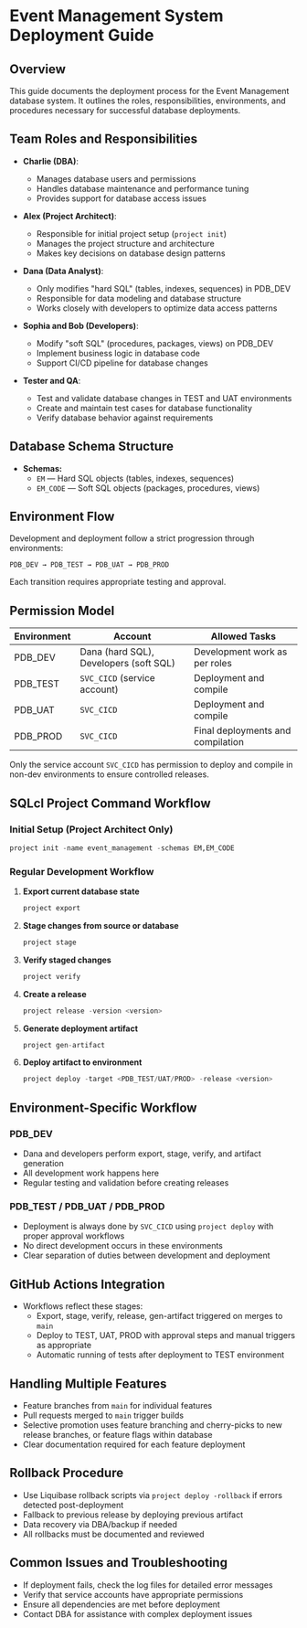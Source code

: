 # Event Management System Deployment Guide

## Overview

This guide documents the deployment process for the Event Management database system. It outlines the roles, responsibilities, environments, and procedures necessary for successful database deployments.

## Team Roles and Responsibilities

- **Charlie (DBA)**: 
  - Manages database users and permissions
  - Handles database maintenance and performance tuning
  - Provides support for database access issues

- **Alex (Project Architect)**: 
  - Responsible for initial project setup (`project init`)
  - Manages the project structure and architecture
  - Makes key decisions on database design patterns

- **Dana (Data Analyst)**: 
  - Only modifies "hard SQL" (tables, indexes, sequences) in PDB_DEV
  - Responsible for data modeling and database structure
  - Works closely with developers to optimize data access patterns

- **Sophia and Bob (Developers)**: 
  - Modify "soft SQL" (procedures, packages, views) on PDB_DEV
  - Implement business logic in database code
  - Support CI/CD pipeline for database changes

- **Tester and QA**: 
  - Test and validate database changes in TEST and UAT environments
  - Create and maintain test cases for database functionality
  - Verify database behavior against requirements

## Database Schema Structure

- **Schemas:**
  - `EM` — Hard SQL objects (tables, indexes, sequences)
  - `EM_CODE` — Soft SQL objects (packages, procedures, views)

## Environment Flow

Development and deployment follow a strict progression through environments:

```
PDB_DEV → PDB_TEST → PDB_UAT → PDB_PROD
```

Each transition requires appropriate testing and approval.

## Permission Model

| Environment | Account                             | Allowed Tasks                                   |
|-------------|-------------------------------------|------------------------------------------------|
| PDB_DEV     | Dana (hard SQL), Developers (soft SQL) | Development work as per roles                 |
| PDB_TEST    | `SVC_CICD` (service account)        | Deployment and compile                         |
| PDB_UAT     | `SVC_CICD`                          | Deployment and compile                         |
| PDB_PROD    | `SVC_CICD`                          | Final deployments and compilation              |

Only the service account `SVC_CICD` has permission to deploy and compile in non-dev environments to ensure controlled releases.

## SQLcl Project Command Workflow

### Initial Setup (Project Architect Only)

```sql
project init -name event_management -schemas EM,EM_CODE
```

### Regular Development Workflow

1. **Export current database state**
   ```sql
   project export
   ```

2. **Stage changes from source or database**
   ```sql
   project stage
   ```

3. **Verify staged changes**
   ```sql
   project verify
   ```

4. **Create a release**
   ```sql
   project release -version <version>
   ```

5. **Generate deployment artifact**
   ```sql
   project gen-artifact
   ```

6. **Deploy artifact to environment**
   ```sql
   project deploy -target <PDB_TEST/UAT/PROD> -release <version>
   ```

## Environment-Specific Workflow

### PDB_DEV
- Dana and developers perform export, stage, verify, and artifact generation
- All development work happens here
- Regular testing and validation before creating releases

### PDB_TEST / PDB_UAT / PDB_PROD
- Deployment is always done by `SVC_CICD` using `project deploy` with proper approval workflows
- No direct development occurs in these environments
- Clear separation of duties between development and deployment

## GitHub Actions Integration

* Workflows reflect these stages:
  - Export, stage, verify, release, gen-artifact triggered on merges to `main`
  - Deploy to TEST, UAT, PROD with approval steps and manual triggers as appropriate
  - Automatic running of tests after deployment to TEST environment

## Handling Multiple Features

- Feature branches from `main` for individual features
- Pull requests merged to `main` trigger builds
- Selective promotion uses feature branching and cherry-picks to new release branches, or feature flags within database
- Clear documentation required for each feature deployment

## Rollback Procedure

- Use Liquibase rollback scripts via `project deploy -rollback` if errors detected post-deployment
- Fallback to previous release by deploying previous artifact
- Data recovery via DBA/backup if needed
- All rollbacks must be documented and reviewed

## Common Issues and Troubleshooting

- If deployment fails, check the log files for detailed error messages
- Verify that service accounts have appropriate permissions
- Ensure all dependencies are met before deployment
- Contact DBA for assistance with complex deployment issues

